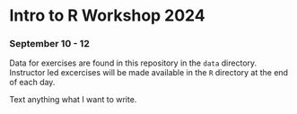 # Intro to R Workshop 2024
### September 10 - 12

Data for exercises are found in this repository in the `data` directory. Instructor led excercises will be made available in the `R` directory at the end of each day. 

Text anything what I want to write.